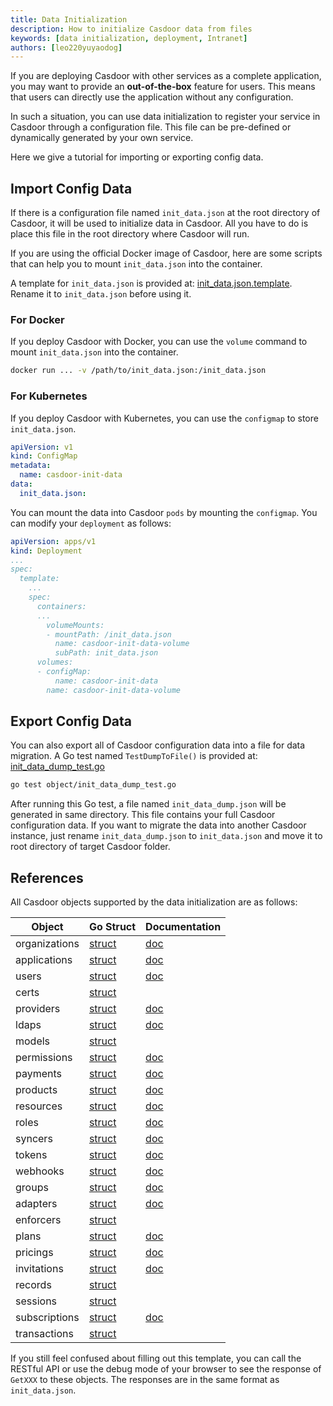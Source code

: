 ```yaml
---
title: Data Initialization
description: How to initialize Casdoor data from files
keywords: [data initialization, deployment, Intranet]
authors: [leo220yuyaodog]
---
```


If you are deploying Casdoor with other services as a complete application, you may want to provide an **out-of-the-box** feature for users. This means that users can directly use the application without any configuration.

In such a situation, you can use data initialization to register your service in Casdoor through a configuration file. This file can be pre-defined or dynamically generated by your own service.

Here we give a tutorial for importing or exporting config data.

## Import Config Data

If there is a configuration file named `init_data.json` at the root directory of Casdoor, it will be used to initialize data in Casdoor. All you have to do is place this file in the root directory where Casdoor will run.

If you are using the official Docker image of Casdoor, here are some scripts that can help you to mount `init_data.json` into the container.

A template for `init_data.json` is provided at: [init_data.json.template](https://github.com/casdoor/casdoor/blob/master/init_data.json.template). Rename it to `init_data.json` before using it.

### For Docker

If you deploy Casdoor with Docker, you can use the `volume` command to mount `init_data.json` into the container.

```bash
docker run ... -v /path/to/init_data.json:/init_data.json
```

### For Kubernetes

If you deploy Casdoor with Kubernetes, you can use the `configmap` to store `init_data.json`.

```yaml
apiVersion: v1
kind: ConfigMap
metadata:
  name: casdoor-init-data
data:
  init_data.json:
```

You can mount the data into Casdoor `pods` by mounting the `configmap`. You can modify your `deployment` as follows:

```yaml
apiVersion: apps/v1
kind: Deployment
...
spec:
  template:
    ...
    spec:
      containers:
      ...
        volumeMounts:
        - mountPath: /init_data.json
          name: casdoor-init-data-volume
          subPath: init_data.json
      volumes:
      - configMap:
          name: casdoor-init-data
        name: casdoor-init-data-volume
```

## Export Config Data

You can also export all of Casdoor configuration data into a file for data migration. A Go test named `TestDumpToFile()` is provided at: [init_data_dump_test.go](https://github.com/casdoor/casdoor/blob/master/object/init_data_dump_test.go)

```bash
go test object/init_data_dump_test.go
```

After running this Go test, a file named `init_data_dump.json` will be generated in same directory. This file contains your full Casdoor configuration data. If you want to migrate the data into another Casdoor instance, just rename `init_data_dump.json` to `init_data.json` and move it to root directory of target Casdoor folder.

## References

All Casdoor objects supported by the data initialization are as follows:

| Object        | Go Struct                                                                                                                     | Documentation                                                     |
|---------------|-------------------------------------------------------------------------------------------------------------------------------|-------------------------------------------------------------------|
| organizations | [struct](https://github.com/casdoor/casdoor/blob/f9ee8a68cb36ef39a551ee49907c239b9d71840c/object/organization.go#L50)         | [doc](https://casdoor.org/docs/organization/overview)             |
| applications  | [struct](https://github.com/casdoor/casdoor/blob/f9ee8a68cb36ef39a551ee49907c239b9d71840c/object/application.go#L59)          | [doc](https://casdoor.org/docs/application/overview)              |
| users         | [struct](https://github.com/casdoor/casdoor/blob/f9ee8a68cb36ef39a551ee49907c239b9d71840c/object/user.go#L49)                 | [doc](https://casdoor.org/docs/user/overview)                     |
| certs         | [struct](https://github.com/casdoor/casdoor/blob/f9ee8a68cb36ef39a551ee49907c239b9d71840c/object/cert.go#L24)                 |                                                                   |
| providers     | [struct](https://github.com/casdoor/casdoor/blob/f9ee8a68cb36ef39a551ee49907c239b9d71840c/object/provider.go#L29)             | [doc](https://casdoor.org/docs/provider/overview)                 |
| ldaps         | [struct](https://github.com/casdoor/casdoor/blob/f9ee8a68cb36ef39a551ee49907c239b9d71840c/object/ldap.go#L21)                 | [doc](https://casdoor.org/docs/ldap/overview)                     |
| models        | [struct](https://github.com/casdoor/casdoor/blob/f9ee8a68cb36ef39a551ee49907c239b9d71840c/object/model.go#L26)                |                                                                   |
| permissions   | [struct](https://github.com/casdoor/casdoor/blob/f9ee8a68cb36ef39a551ee49907c239b9d71840c/object/permission.go#L26)           | [doc](https://casdoor.org/docs/permission/overview)               |
| payments      | [struct](https://github.com/casdoor/casdoor/blob/f9ee8a68cb36ef39a551ee49907c239b9d71840c/object/payment.go#L26)              | [doc](https://casdoor.org/zh/docs/products/payment)               |
| products      | [struct](https://github.com/casdoor/casdoor/blob/f9ee8a68cb36ef39a551ee49907c239b9d71840c/object/product.go#L28)              | [doc](https://casdoor.org/zh/docs/products/product)               |
| resources     | [struct](https://github.com/casdoor/casdoor/blob/f9ee8a68cb36ef39a551ee49907c239b9d71840c/object/resource.go#L25)             | [doc](https://casdoor.org/docs/resources/overview)                |
| roles         | [struct](https://github.com/casdoor/casdoor/blob/f9ee8a68cb36ef39a551ee49907c239b9d71840c/object/role.go#L27)                 | [doc](https://casdoor.org/zh/docs/user/roles)                     |
| syncers       | [struct](https://github.com/casdoor/casdoor/blob/f9ee8a68cb36ef39a551ee49907c239b9d71840c/object/syncer.go#L33)               | [doc](https://casdoor.org/docs/syncer/overview)                   |
| tokens        | [struct](https://github.com/casdoor/casdoor/blob/f9ee8a68cb36ef39a551ee49907c239b9d71840c/object/token.go#L46)                | [doc](https://casdoor.org/docs/token/overview)                    |
| webhooks      | [struct](https://github.com/casdoor/casdoor/blob/f9ee8a68cb36ef39a551ee49907c239b9d71840c/object/webhook.go#L29)              | [doc](https://casdoor.org/docs/webhooks/overview)                 |
| groups        | [struct](https://github.com/casdoor/casdoor/blob/f9ee8a68cb36ef39a551ee49907c239b9d71840c/object/group.go#L27)                | [doc](https://casdoor.org/zh/docs/organization/organization-tree) |
| adapters      | [struct](https://github.com/casdoor/casdoor/blob/f9ee8a68cb36ef39a551ee49907c239b9d71840c/object/adapter.go#L28)              | [doc](https://casdoor.org/zh/docs/permission/adapter)             |
| enforcers     | [struct](https://github.com/casdoor/casdoor/blob/f9ee8a68cb36ef39a551ee49907c239b9d71840c/object/enforcer.go#L26)             |                                                                   |
| plans         | [struct](https://github.com/casdoor/casdoor/blob/f9ee8a68cb36ef39a551ee49907c239b9d71840c/object/plan.go#L25)                 | [doc](https://casdoor.org/zh/docs/pricing/plan)                   |
| pricings      | [struct](https://github.com/casdoor/casdoor/blob/f9ee8a68cb36ef39a551ee49907c239b9d71840c/object/pricing.go#L24)              | [doc](https://casdoor.org/docs/pricing/overview)                  |
| invitations   | [struct](https://github.com/casdoor/casdoor/blob/f9ee8a68cb36ef39a551ee49907c239b9d71840c/object/invitation.go#L25)           | [doc](https://casdoor.org/zh/docs/application/invitation-code)    |
| records       | [struct](https://github.com/casvisor/casvisor-go-sdk/blob/afd3c328ccf117cde693bf6f850d467933ceb1f7/casvisorsdk/record.go#L24) |                                                                   |
| sessions      | [struct](https://github.com/casdoor/casdoor/blob/f9ee8a68cb36ef39a551ee49907c239b9d71840c/object/session.go#L30)              |                                                                   |
| subscriptions | [struct](https://github.com/casdoor/casdoor/blob/f9ee8a68cb36ef39a551ee49907c239b9d71840c/object/subscription.go#L39)         | [doc](https://casdoor.org/zh/docs/pricing/subscription)           |
| transactions  | [struct](https://github.com/casdoor/casdoor/blob/f9ee8a68cb36ef39a551ee49907c239b9d71840c/object/transaction.go#L24)          |                                                                   |

If you still feel confused about filling out this template, you can call the RESTful API or use the debug mode of your browser to see the response of `GetXXX` to these objects. The responses are in the same format as `init_data.json`.
